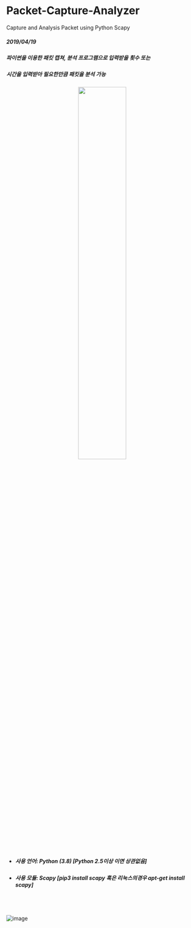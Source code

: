 # Packet-Capture-Analyzer
Capture and Analysis Packet using Python Scapy
##### 2019/04/19
##### 파이썬을 이용한 패킷 캡쳐, 분석 프로그램으로 입력받을 횟수 또는
##### 시간을 입력받아 필요한만큼 패킷을 분석 가능

<p align="center">
<img src=https://user-images.githubusercontent.com/118334518/232959764-02e2f486-be5e-4d81-982a-aa564419a240.png width="50%" height="50%"> </p>
</br></br>

+ #####  사용 언어: Python (3.8) [Python 2.5이상 이면 상관없음]
+ #####  사용 모듈: Scapy [pip3 install scapy 혹은 리눅스의경우 apt-get install scapy]
</br></br>

![image](https://user-images.githubusercontent.com/118334518/232959864-1390be8a-ff19-433a-915b-de728a3da1fa.png)








